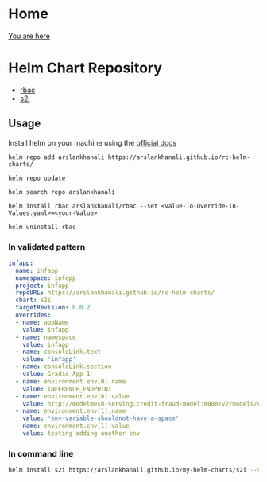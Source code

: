 # Home
[You are here](https://arslankhanali.github.io/rc-helm-charts/)

# Helm Chart Repository

- [rbac](https://github.com/arslankhanali/rc-helm-charts/tree/main/charts/rbac)
- [s2i](https://github.com/arslankhanali/rc-helm-charts/tree/main/charts/s2i)



## Usage

Install helm on your machine using the [official docs](https://helm.sh/docs/intro/install/)

```shell
helm repo add arslankhanali https://arslankhanali.github.io/rc-helm-charts/
```
```shell
helm repo update
```
```shell
helm search repo arslankhanali
```
```shell
helm install rbac arslankhanali/rbac --set <value-To-Override-In-Values.yaml>=<your-Value>
```

```shell
helm uninstall rbac
```

### In validated pattern
```yml
infapp:
  name: infapp
  namespace: infapp
  project: infapp
  repoURL: https://arslankhanali.github.io/rc-helm-charts/
  chart: s2i
  targetRevision: 0.0.2
  overrides:
  - name: appName
    value: infapp
  - name: namespace
    value: infapp
  - name: consoleLink.text
    value: 'infapp'
  - name: consoleLink.section
    value: Gradio App 1
  - name: environment.env[0].name
    value: INFERENCE_ENDPOINT
  - name: environment.env[0].value
    value: http://modelmesh-serving.credit-fraud-model:8008/v2/models/credit-card-fraud/infer
  - name: environment.env[1].name
    value: 'env-variable-shouldnot-have-a-space'
  - name: environment.env[1].value
    value: testing adding another env
```

### In command line
``` sh 
helm install s2i https://arslankhanali.github.io/my-helm-charts/s2i --set appName=infapp
```
